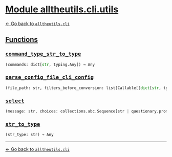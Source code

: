 <h1 id=""><a href="#">Module alltheutils.cli.utils</a></h1>

[← Go back to `alltheutils.cli`](./index.md)

<h2 id="functions"><a href="#functions">Functions</a></h2>

<h3 id="functions-command_type_str_to_type"><a href="#functions-command_type_str_to_type"><pre>command_type_str_to_type</pre></a></h3>

```python
(commands: dict[str, typing.Any]) → Any
```

<h3 id="functions-parse_config_file_cli_config"><a href="#functions-parse_config_file_cli_config"><pre>parse_config_file_cli_config</pre></a></h3>

```python
(file_path: str, filters_before_conversion: list[Callable[[dict[str, typing.Any]], dict[str, typing.Any]]]) → alltheutils.cli.dataclasses.CLIConfig
```

<h3 id="functions-select"><a href="#functions-select"><pre>select</pre></a></h3>

```python
(message: str, choices: collections.abc.Sequence[str | questionary.prompts.common.Choice | dict[str, typing.Any]] | dict[str, typing.Any], default: Any | None = None, instruction: str | None = None, answer_text: str | None = None, keyboard_interrupt_message: str | None = None, qmark: str | None = None, pointer: str | None = None, style: prompt_toolkit.styles.base.BaseStyle | None = None, show_selected: bool | None = None, ret_err: bool | None = None, **kwargs: dict[str, typing.Any]) → tuple[bool, typing.Any]
```

<h3 id="functions-str_to_type"><a href="#functions-str_to_type"><pre>str_to_type</pre></a></h3>

```python
(str_type: str) → Any
```

---

[← Go back to `alltheutils.cli`](./index.md)